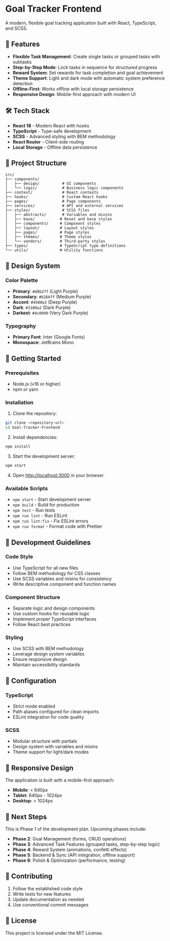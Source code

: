 # Goal Tracker Frontend

A modern, flexible goal tracking application built with React, TypeScript, and SCSS.

## 🚀 Features

- **Flexible Task Management**: Create single tasks or grouped tasks with subtasks
- **Step-by-Step Mode**: Lock tasks in sequence for structured progress
- **Reward System**: Set rewards for task completion and goal achievement
- **Theme Support**: Light and dark mode with automatic system preference detection
- **Offline-First**: Works offline with local storage persistence
- **Responsive Design**: Mobile-first approach with modern UI

## 🛠️ Tech Stack

- **React 18** - Modern React with hooks
- **TypeScript** - Type-safe development
- **SCSS** - Advanced styling with BEM methodology
- **React Router** - Client-side routing
- **Local Storage** - Offline data persistence

## 📁 Project Structure

```
src/
├── components/
│   ├── design/          # UI components
│   └── logic/           # Business logic components
├── context/             # React contexts
├── hooks/               # Custom React hooks
├── pages/               # Page components
├── services/            # API and external services
├── styles/              # SCSS files
│   ├── abstracts/       # Variables and mixins
│   ├── base/           # Reset and base styles
│   ├── components/     # Component styles
│   ├── layout/         # Layout styles
│   ├── pages/          # Page styles
│   ├── themes/         # Theme styles
│   └── vendors/        # Third-party styles
├── types/              # TypeScript type definitions
└── utils/              # Utility functions
```

## 🎨 Design System

### Color Palette
- **Primary**: `#d8b2ff` (Light Purple)
- **Secondary**: `#b266ff` (Medium Purple)
- **Accent**: `#4500e2` (Deep Purple)
- **Dark**: `#3100a2` (Dark Purple)
- **Darkest**: `#4c0099` (Very Dark Purple)

### Typography
- **Primary Font**: Inter (Google Fonts)
- **Monospace**: JetBrains Mono

## 🚀 Getting Started

### Prerequisites
- Node.js (v16 or higher)
- npm or yarn

### Installation

1. Clone the repository:
```bash
git clone <repository-url>
cd Goal-Tracker-Frontend
```

2. Install dependencies:
```bash
npm install
```

3. Start the development server:
```bash
npm start
```

4. Open [http://localhost:3000](http://localhost:3000) in your browser.

### Available Scripts

- `npm start` - Start development server
- `npm build` - Build for production
- `npm test` - Run tests
- `npm run lint` - Run ESLint
- `npm run lint:fix` - Fix ESLint errors
- `npm run format` - Format code with Prettier

## 📝 Development Guidelines

### Code Style
- Use TypeScript for all new files
- Follow BEM methodology for CSS classes
- Use SCSS variables and mixins for consistency
- Write descriptive component and function names

### Component Structure
- Separate logic and design components
- Use custom hooks for reusable logic
- Implement proper TypeScript interfaces
- Follow React best practices

### Styling
- Use SCSS with BEM methodology
- Leverage design system variables
- Ensure responsive design
- Maintain accessibility standards

## 🔧 Configuration

### TypeScript
- Strict mode enabled
- Path aliases configured for clean imports
- ESLint integration for code quality

### SCSS
- Modular structure with partials
- Design system with variables and mixins
- Theme support for light/dark modes

## 📱 Responsive Design

The application is built with a mobile-first approach:
- **Mobile**: < 640px
- **Tablet**: 640px - 1024px
- **Desktop**: > 1024px

## 🎯 Next Steps

This is Phase 1 of the development plan. Upcoming phases include:

- **Phase 2**: Goal Management (forms, CRUD operations)
- **Phase 3**: Advanced Task Features (grouped tasks, step-by-step logic)
- **Phase 4**: Reward System (animations, confetti effects)
- **Phase 5**: Backend & Sync (API integration, offline support)
- **Phase 6**: Polish & Optimization (performance, testing)

## 🤝 Contributing

1. Follow the established code style
2. Write tests for new features
3. Update documentation as needed
4. Use conventional commit messages

## 📄 License

This project is licensed under the MIT License. 